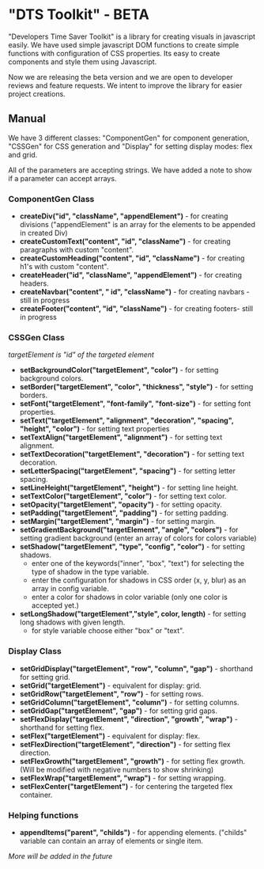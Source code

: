 # "DTS Toolkit" - BETA

"Developers Time Saver Toolkit" is a library for creating visuals in javascript easily. We have used simple javascript DOM functions to create simple functions with configuration of CSS properties. Its easy to create components and style them using Javascript.

Now we are releasing the beta version and we are open to developer reviews and feature requests. We intent to improve the library for easier project creations.

## Manual

We have 3 different classes: "ComponentGen" for component generation, "CSSGen" for CSS generation and "Display" for setting display modes: flex and grid.

All of the parameters are accepting strings. We have added a note to show if a parameter can accept arrays.

### ComponentGen Class

- **createDiv("id", "className", "appendElement")** - for creating divisions ("appendElement" is an array for the elements to be appended in created Div)
- **createCustomText("content", "id", "className")** - for creating paragraphs with custom "content".
- **createCustomHeading("content", "id", "className")** - for creating h1's with custom "content".
- **createHeader("id", "className", "appendElement")** - for creating headers.
- **createNavbar("content", " id", "className")** - for creating navbars - still in progress
- **createFooter("content", "id", "className")** - for creating footers- still in progress

### CSSGen Class

_*targetElement is "id" of the targeted element*_

- **setBackgroundColor("targetElement", "color")** - for setting background colors.
- **setBorder("targetElement", "color", "thickness", "style")** - for setting borders.
- **setFont("targetElement", "font-family", "font-size")** - for setting font properties.
- **setText("targetElement", "alignment", "decoration", "spacing", "height", "color")** - for setting text properties
- **setTextAlign("targetElement", "alignment")** - for setting text alignment.
- **setTextDecoration("targetElement", "decoration")** - for setting text decoration.
- **setLetterSpacing("targetElement", "spacing")** - for setting letter spacing.
- **setLineHeight("targetElement", "height")** - for setting line height.
- **setTextColor("targetElement", "color")** - for setting text color.
- **setOpacity("targetElement", "opacity")** - for setting opacity.
- **setPadding("targetElement", "padding")** - for setting padding.
- **setMargin("targetElement", "margin")** - for setting margin.
- **setGradientBackground("targetElement", "angle", "colors")** - for setting gradient background (enter an array of colors for colors variable)
- **setShadow("targetElement", "type", "config", "color")** - for setting shadows.
  - enter one of the keywords("inner", "box", "text") for selecting the type of shadow in the type variable.
  - enter the configuration for shadows in CSS order (x, y, blur) as an array in config variable.
  - enter a color for shadows in color variable (only one color is accepted yet.)
- **setLongShadow("targetElement","style", color, length)** - for setting long shadows with given length.
  - for style variable choose either "box" or "text".

### Display Class

- **setGridDisplay("targetElement", "row", "column", "gap")** - shorthand for setting grid.
- **setGrid("targetElement")** - equivalent for display: grid.
- **setGridRow("targetElement", "row")** - for setting rows.
- **setGridColumn("targetElement", "column")** - for setting columns.
- **setGridGap("targetElement", "gap")** - for setting grid gaps.
- **setFlexDisplay("targetElement", "direction", "growth", "wrap")** - shorthand for setting flex.
- **setFlex("targetElement")** - equivalent for display: flex.
- **setFlexDirection("targetElement", "direction")** - for setting flex direction.
- **setFlexGrowth("targetElement", "growth")** - for setting flex growth. (Will be modified with negative numbers to show shrinking)
- **setFlexWrap("targetElement", "wrap")** - for setting wrapping.
- **setFlexCenter("targetElement")** - for centering the targeted flex container.

### Helping functions

- **appendItems("parent", "childs")** - for appending elements. ("childs" variable can contain an array of elements or single item.

*More will be added in the future*

